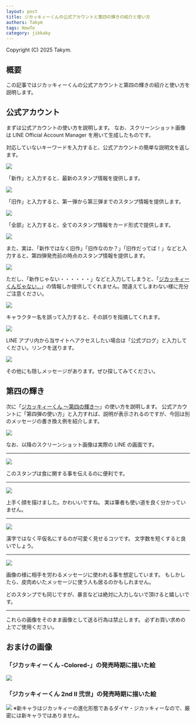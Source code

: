 ```yaml
---
layout: post
title: ジカッキィーくんの公式アカウントと第四の輝きの紹介と使い方
authors: Takym
tags: HowTo
category: jikkaky
---
```

Copyright (C) 2025 Takym.

## 概要
この記事ではジカッキィーくんの公式アカウントと第四の輝きの紹介と使い方を説明します。

## 公式アカウント
まずは公式アカウントの使い方を説明します。
なお、スクリーンショット画像は LINE Official Account Manager を用いて生成したものです。

対応していないキーワードを入力すると、公式アカウントの簡単な説明文を返します。

<img src="https://takym.github.io/assets/images/Jikkaky/2025-06-15/chat_default.jpg" style="max-width:480px" />

「新作」と入力すると、最新のスタンプ情報を提供します。

<img src="https://takym.github.io/assets/images/Jikkaky/2025-06-15/chat_new.jpg" style="max-width:480px" />

「旧作」と入力すると、第一弾から第三弾までのスタンプ情報を提供します。

<img src="https://takym.github.io/assets/images/Jikkaky/2025-06-15/chat_old.jpg" style="max-width:480px" />

「全部」と入力すると、全てのスタンプ情報をカード形式で提供します。

<img src="https://takym.github.io/assets/images/Jikkaky/2025-06-15/chat_all.jpg" style="max-width:1200px" />

また、実は、「新作ではなく旧作」「旧作なのか？」「旧作だってば！」などと入力すると、第四弾発売前の時点のスタンプ情報を提供します。

<img src="https://takym.github.io/assets/images/Jikkaky/2025-06-15/chat_not_all.jpg" style="max-width:1200px" />

ただし、「新作じゃない・・・・・・」などと入力してしまうと、「[ジカッキィーくんぢゃない…](https://line.me/S/sticker/26513429)」の情報しか提供してくれません。間違えてしまわない様に充分ご注意ください。

<img src="https://takym.github.io/assets/images/Jikkaky/2025-06-15/chat_not_new.jpg" style="max-width:480px" />

キャラクター名を誤って入力すると、その誤りを指摘してくれます。

<img src="https://takym.github.io/assets/images/Jikkaky/2025-06-15/chat_name_error.jpg" style="max-width:480px" />

LINE アプリ内から当サイトへアクセスしたい場合は「公式ブログ」と入力してください。リンクを送ります。

<img src="https://takym.github.io/assets/images/Jikkaky/2025-06-15/chat_blog.jpg" style="max-width:480px" />

その他にも隠しメッセージがあります。ぜひ探してみてください。

## 第四の輝き
次に「[ジカッキィーくん ～第四の輝き～](https://line.me/S/sticker/30561911)」の使い方を説明します。
公式アカウントに「第四弾の使い方」と入力すれば、説明が表示されるのですが、今回は別のメッセージの書き換え例を紹介します。

<img src="https://takym.github.io/assets/images/Jikkaky/2025-06-15/chat_4th.jpg" style="max-width:480px" />

なお、以降のスクリーンショット画像は実際の LINE の画面です。

---

![](https://takym.github.io/assets/images/Jikkaky/2025-06-15/ex1.png)

このスタンプは食に関する事を伝えるのに便利です。

---

![](https://takym.github.io/assets/images/Jikkaky/2025-06-15/ex2.png)

上手く顔を描けました。かわいいですね。
実は筆者も使い道を良く分かっていません。

---

![](https://takym.github.io/assets/images/Jikkaky/2025-06-15/ex3.png)

漢字ではなく平仮名にするのが可愛く見せるコツです。
文字数を短くすると良いでしょう。

---

![](https://takym.github.io/assets/images/Jikkaky/2025-06-15/ex4.png)

画像の様に相手を労わるメッセージに使われる事を想定しています。
もしかしたら、皮肉めいたメッセージに使う人も居るのかもしれません。

どのスタンプでも同じですが、暴言などは絶対に入力しないで頂けると嬉しいです。

---

これらの画像をそのまま画像として送る行為は禁止します。
必ずお買い求めの上でご使用ください。

## おまけの画像

### 「ジカッキィーくん -Colored-」の発売時期に描いた絵
<img src="https://takym.github.io/assets/images/Jikkaky/2025-06-15/1st.colored.png" style="max-width:1200px" />

### 「ジカッキィーくん 2nd II 弐世」の発売時期に描いた絵
<img src="https://takym.github.io/assets/images/Jikkaky/2025-06-15/2nd.png" style="max-width:1200px" />
※新キャラはジカッキィーの進化形態であるダイヤ・ジカッキィーなので、厳密には新キャラではありません。
